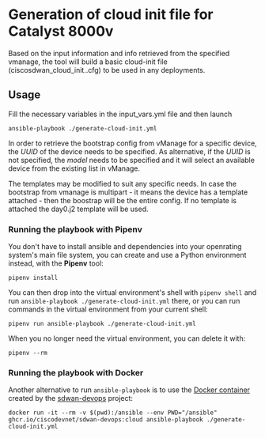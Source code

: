 # Generation of cloud init file for Catalyst 8000v

Based on the input information and info retrieved from the specified vmanage, the tool will build a basic cloud-init file (ciscosdwan_cloud_init.<HOSTNAME>.cfg) to be used in any deployments.

## Usage

Fill the necessary variables in the input_vars.yml file and then launch

    ansible-playbook ./generate-cloud-init.yml

In order to retrieve the bootstrap config from vManage for a specific device, the *UUID* of the device needs to be specified. As alternative, if the *UUID* is not specified, the *model* needs to be specified and it will select an available device from the existing list in vManage.

The templates may be modified to suit any specific needs. In case the bootstrap from vmanage is multipart - it means the device has a template attached - then the boostrap will be the entire config. If no template is attached the day0.j2 template will be used.

### Running the playbook with Pipenv

You don't have to install ansible and dependencies into your openrating system's main file system, you can create and use a Python environment instead, with the **Pipenv** tool:

    pipenv install

You can then drop into the virtual environment's shell with `pipenv shell` and run `ansible-playbook ./generate-cloud-init.yml` there, or you can run commands in the virtual environment from your current shell:

    pipenv run ansible-playbook ./generate-cloud-init.yml

When you no longer need the virtual environment, you can delete it with:

    pipenv --rm

### Running the playbook with Docker

Another alternative to run `ansible-playbook` is to use the [Docker container](https://github.com/CiscoDevNet/sdwan-devops/pkgs/container/sdwan-devops/58460101?tag=cloud) created by the [sdwan-devops](https://github.com/CiscoDevNet/sdwan-devops/tree/cloud) project:

    docker run -it --rm -v $(pwd):/ansible --env PWD="/ansible" ghcr.io/ciscodevnet/sdwan-devops:cloud ansible-playbook ./generate-cloud-init.yml
